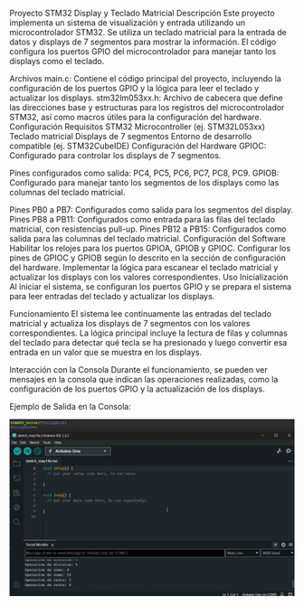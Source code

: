Proyecto STM32 Display y Teclado Matricial
Descripción
Este proyecto implementa un sistema de visualización y entrada utilizando un microcontrolador STM32. Se utiliza un teclado matricial para la entrada de datos y displays de 7 segmentos para mostrar la información. El código configura los puertos GPIO del microcontrolador para manejar tanto los displays como el teclado.

Archivos
main.c: Contiene el código principal del proyecto, incluyendo la configuración de los puertos GPIO y la lógica para leer el teclado y actualizar los displays.
stm32lm053xx.h: Archivo de cabecera que define las direcciones base y estructuras para los registros del microcontrolador STM32, así como macros útiles para la configuración del hardware.
Configuración
Requisitos
STM32 Microcontroller (ej. STM32L053xx)
Teclado matricial
Displays de 7 segmentos
Entorno de desarrollo compatible (ej. STM32CubeIDE)
Configuración del Hardware
GPIOC: Configurado para controlar los displays de 7 segmentos.

Pines configurados como salida: PC4, PC5, PC6, PC7, PC8, PC9.
GPIOB: Configurado para manejar tanto los segmentos de los displays como las columnas del teclado matricial.

Pines PB0 a PB7: Configurados como salida para los segmentos del display.
Pines PB8 a PB11: Configurados como entrada para las filas del teclado matricial, con resistencias pull-up.
Pines PB12 a PB15: Configurados como salida para las columnas del teclado matricial.
Configuración del Software
Habilitar los relojes para los puertos GPIOA, GPIOB y GPIOC.
Configurar los pines de GPIOC y GPIOB según lo descrito en la sección de configuración del hardware.
Implementar la lógica para escanear el teclado matricial y actualizar los displays con los valores correspondientes.
Uso
Inicialización
Al iniciar el sistema, se configuran los puertos GPIO y se prepara el sistema para leer entradas del teclado y actualizar los displays.

Funcionamiento
El sistema lee continuamente las entradas del teclado matricial y actualiza los displays de 7 segmentos con los valores correspondientes. La lógica principal incluye la lectura de filas y columnas del teclado para detectar qué tecla se ha presionado y luego convertir esa entrada en un valor que se muestra en los displays.

Interacción con la Consola
Durante el funcionamiento, se pueden ver mensajes en la consola que indican las operaciones realizadas, como la configuración de los puertos GPIO y la actualización de los displays.

Ejemplo de Salida en la Consola:

![Image without Blending](imagen_2024-05-14_225225912.png)
